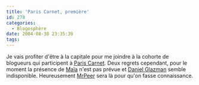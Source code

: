 ```yaml
---
title: 'Paris Carnet, première'
id: 278
categories:
  - Blogosphère
date: 2004-08-30 23:35:39
tags:
---
```


Je vais profiter d'être à la capitale pour me joindre à la cohorte de blogueurs qui participent à [Paris Carnet](http://www.wikiservice.at/fractal/wikidev.cgi?FR/ParisCarnet "Paris Carnet"). Deux regrets cependant, pour le moment la présence de [Maïa](http://www.20six.fr/maia "La coureuse") n'est pas prévue et [Daniel Glazman](http://webperso.easyconnect.fr/danielglazman/weblog/dotclear/index.php "Glazblog") semble indisponible. Heureusement [MrPeer](http://386a.net/blog/ "Le Meilleur Du Peer") sera là pour qu'on fasse connaissance.